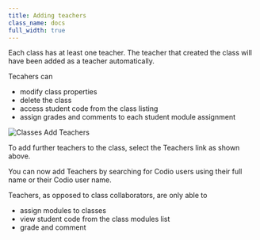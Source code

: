 ```yaml
---
title: Adding teachers 
class_name: docs
full_width: true
---
```


Each class has at least one teacher. The teacher that created the class will have been added as a teacher automatically.

Tecahers can

- modify class properties
- delete the class
- access student code from the class listing
- assign grades and comments to each student module assignment

![Classes Add Teachers](/img/docs/class_addteachers.png)

To add further teachers to the class, select the Teachers link as shown above.

You can now add Teachers by searching for Codio users using their full name or their Codio user name.

Teachers, as opposed to class collaborators, are only able to 

- assign modules to classes
- view student code from the class modules list
- grade and comment

